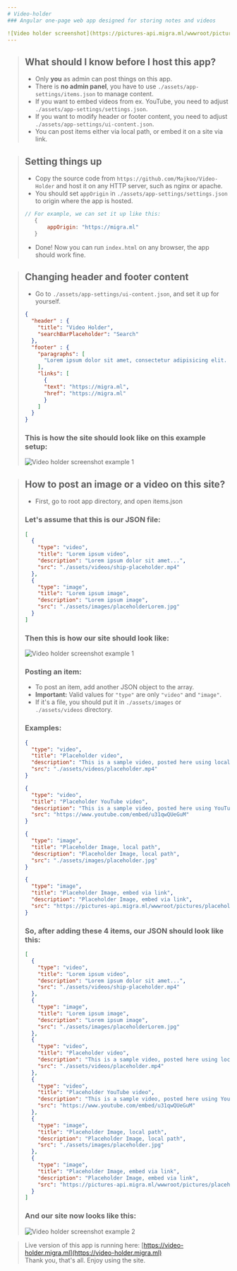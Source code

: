 ```yaml
---
# Video-holder
### Angular one-page web app designed for storing notes and videos

![Video holder screenshot](https://pictures-api.migra.ml/wwwroot/pictures/video-holder-ss.png)
---
```


> ## What should I know before I host this app?
> * Only **you** as admin can post things on this app.
> * There is **no admin panel**, you have to use `./assets/app-settings/items.json` to manage content.
> * If you want to embed videos from ex. YouTube, you need to adjust `./assets/app-settings/settings.json`.
> * If you want to modify header or footer content, you need to adjust `./assets/app-settings/ui-content.json`.
> * You can post items either via local path, or embed it on a site via link.



> ## Setting things up
> * Copy the source code from `https://github.com/Majkoo/Video-Holder` and host it on any HTTP server, such as nginx or apache.
> * You should set `appOrigin` in `./assets/app-settings/settings.json` to origin where the app is hosted. <br>
>```js
>// For example, we can set it up like this:
>    { 
>        appOrigin: "https://migra.ml"
>    }
>```
> * Done! Now you can run `index.html` on any browser, the app should work fine. 

> ## Changing header and footer content
> * Go to `./assets/app-settings/ui-content.json`, and set it up for yourself.
>```json
> {
>   "header" : {
>     "title": "Video Holder",
>     "searchBarPlaceholder": "Search"
>   },
>   "footer" : {
>     "paragraphs": [
>       "Lorem ipsum dolor sit amet, consectetur adipisicing elit. Quas, veritatis!"
>     ],
>     "links": [
>       {
>       "text": "https://migra.ml",
>       "href": "https://migra.ml"
>       }
>     ]
>   }
> }
>```
> ### This is how the site should look like on this example setup:
> ![Video holder screenshot example 1](https://pictures-api.migra.ml/wwwroot/pictures/video-holder-ss-ex1.png)

> ## How to post an image or a video on this site?
> * First, go to root app directory, and open items.json
> ### Let's assume that this is our JSON file:
> ```json
> [
>   {
>     "type": "video",
>     "title": "Lorem ipsum video",
>     "description": "Lorem ipsum dolor sit amet...",
>     "src": "./assets/videos/ship-placeholder.mp4"
>   },
>   {
>     "type": "image",
>     "title": "Lorem ipsum image",
>     "description": "Lorem ipsum image",
>     "src": "./assets/images/placeholderLorem.jpg"
>   }
> ]
> ```
> ### Then this is how our site should look like:
> ![Video holder screenshot example 1](https://pictures-api.migra.ml/wwwroot/pictures/video-holder-ss-ex1.png)
> ### Posting an item:
> * To post an item, add another JSON object to the array.
> * **Important:** Valid values for `"type"` are only `"video"` and `"image"`.
> * If it's a file, you should put it in `./assets/images` or `./assets/videos` directory.
> ### Examples:
> ```json
> {
>   "type": "video",
>   "title": "Placeholder video",
>   "description": "This is a sample video, posted here using local source path",
>   "src": "./assets/videos/placeholder.mp4"
> }
> ```
> ```json
> {
>   "type": "video",
>   "title": "Placeholder YouTube video",
>   "description": "This is a sample video, posted here using YouTube embed link",
>   "src": "https://www.youtube.com/embed/u31qwQUeGuM"
> }
> ```
> ```json
> {
>   "type": "image",
>   "title": "Placeholder Image, local path",
>   "description": "Placeholder Image, local path",
>   "src": "./assets/images/placeholder.jpg"
> }
> ```
> ```json
> {
>   "type": "image",
>   "title": "Placeholder Image, embed via link",
>   "description": "Placeholder Image, embed via link",
>   "src": "https://pictures-api.migra.ml/wwwroot/pictures/placehold-img1.jpg"
> }
> ```
> ### So, after adding these 4 items, our JSON should look like this:
> ```json
> [
>   {
>     "type": "video",
>     "title": "Lorem ipsum video",
>     "description": "Lorem ipsum dolor sit amet...",
>     "src": "./assets/videos/ship-placeholder.mp4"
>   },
>   {
>     "type": "image",
>     "title": "Lorem ipsum image",
>     "description": "Lorem ipsum image",
>     "src": "./assets/images/placeholderLorem.jpg"
>   },
>   {
>     "type": "video",
>     "title": "Placeholder video",
>     "description": "This is a sample video, posted here using local source path",
>     "src": "./assets/videos/placeholder.mp4"
>   },
>   {
>     "type": "video",
>     "title": "Placeholder YouTube video",
>     "description": "This is a sample video, posted here using YouTube embed link",
>     "src": "https://www.youtube.com/embed/u31qwQUeGuM"
>   },
>   {
>     "type": "image",
>     "title": "Placeholder Image, local path",
>     "description": "Placeholder Image, local path",
>     "src": "./assets/images/placeholder.jpg"
>   },
>   {
>     "type": "image",
>     "title": "Placeholder Image, embed via link",
>     "description": "Placeholder Image, embed via link",
>     "src": "https://pictures-api.migra.ml/wwwroot/pictures/placehold-img1.jpg"
>   }
> ]
> ```
> ### And our site now looks like this:
> ![Video holder screenshot example 2](https://pictures-api.migra.ml/wwwroot/pictures/video-holder-ss-ex2.png)

>Live version of this app is running here: [https://video-holder.migra.ml](https://video-holder.migra.ml) <br>
>Thank you, that's all. Enjoy using the site.

